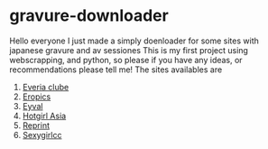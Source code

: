 # gravure-downloader
Hello everyone
I just made a simply doenloader for some sites with japanese gravure and av sessiones
This is my first project using webscrapping, and python, so please if you have any ideas, or recommendations please tell me!
The sites availables are
1. [Everia clube](https://everia.club/)
2. [Eropics](https://eropics.to/)
3. [Eyval](https://www.eyval.net/)
4. [Hotgirl Asia](https://hotgirl.asia/)
5. [Reprint](https://reprint-kh.com/a-list)
6. [Sexygirlcc](https://sexygirl.cc/)
